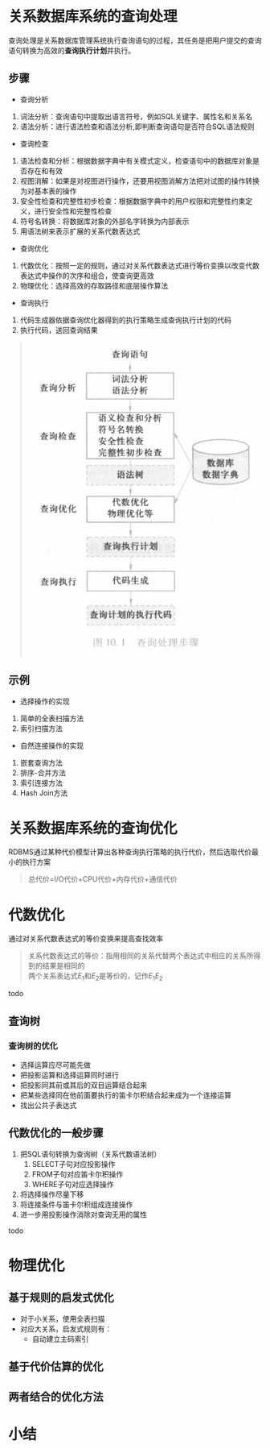# 关系数据库系统的查询处理

查询处理是关系数据库管理系统执行查询语句的过程，其任务是把用户提交的查询语句转换为高效的**查询执行计划**并执行。  

## 步骤

- 查询分析

1. 词法分析：查询语句中提取出语言符号，例如SQL关键字、属性名和关系名  
2. 语法分析：进行语法检查和语法分析,即判断查询语句是否符合SQL语法规则

- 查询检查

1. 语法检查和分析：根据数据字典中有关模式定义，检查语句中的数据库对象是否存在和有效  
2. 视图消解：如果是对视图进行操作，还要用视图消解方法把对试图的操作转换为对基本表的操作
3. 安全性检查和完整性初步检查：根据数据字典中的用户权限和完整性约束定义，进行安全性和完整性检查
4. 符号名转换：将数据库对象的外部名字转换为内部表示
5. 用语法树来表示扩展的关系代数表达式

- 查询优化

1. 代数优化：按照一定的规则，通过对关系代数表达式进行等价变换以改变代数表达式中操作的次序和组合，使查询更高效 
2. 物理优化：选择高效的存取路径和底层操作算法

- 查询执行

1. 代码生成器依据查询优化器得到的执行策略生成查询执行计划的代码
2. 执行代码，送回查询结果
> ![](assets/selectTodo.png)


## 示例

- 选择操作的实现

1. 简单的全表扫描方法  
2. 索引扫描方法

- 自然连接操作的实现

1. 嵌套查询方法
2. 排序-合并方法
3. 索引连接方法
4. Hash Join方法



# 关系数据库系统的查询优化

RDBMS通过某种代价模型计算出各种查询执行策略的执行代价，然后选取代价最小的执行方案  
> 总代价=I/O代价+CPU代价+内存代价+通信代价

# 代数优化

通过对关系代数表达式的等价变换来提高查找效率  
> 关系代数表达式的等价：指用相同的关系代替两个表达式中相应的关系所得到的结果是相同的  
> 两个关系表达式$E_1$和$E_2$是等价的，记作$E_1E_2$

todo

## 查询树 

### 查询树的优化
- 选择运算应尽可能先做
- 把投影运算和选择运算同时进行
- 把投影同其前或其后的双目运算结合起来
- 把某些选择同在他前面要执行的笛卡尔积结合起来成为一个连接运算
- 找出公共子表达式

## 代数优化的一般步骤

1. 把SQL语句转换为查询树（关系代数语法树）
    1. SELECT子句对应投影操作
    2. FROM子句对应笛卡尔积操作
    3. WHERE子句对应选择操作
2. 将选择操作尽量下移
3. 将连接条件与笛卡尔积组成连接操作
4. 进一步用投影操作消除对查询无用的属性



todo
# 物理优化

## 基于规则的启发式优化

- 对于小关系，使用全表扫描
- 对应大关系，启发式规则有：
    - 自动建立主码索引

## 基于代价估算的优化

## 两者结合的优化方法


# 小结
